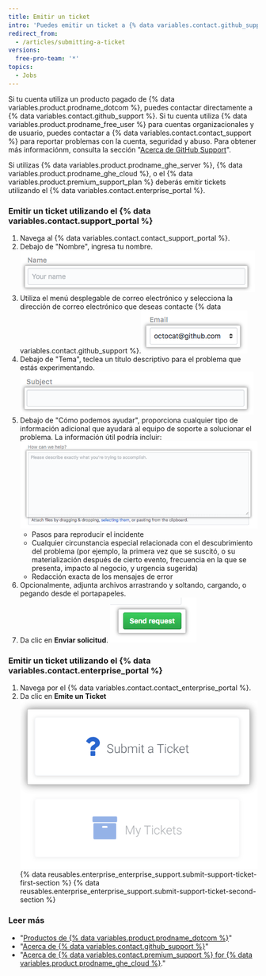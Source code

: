 ```yaml
---
title: Emitir un ticket
intro: 'Puedes emitir un ticket a {% data variables.contact.github_support %} utilizando el portal de soporte.'
redirect_from:
  - /articles/submitting-a-ticket
versions:
  free-pro-team: '*'
topics:
  - Jobs
---
```


Si tu cuenta utiliza un producto pagado de {% data variables.product.prodname_dotcom %}, puedes contactar directamente a {% data variables.contact.github_support %}. Si tu cuenta utiliza {% data variables.product.prodname_free_user %} para cuentas organizacionales y de usuario, puedes contactar a {% data variables.contact.contact_support %} para reportar problemas con la cuenta, seguridad y abuso. Para obtener más informaciónm, consulta la sección "[Acerca de GitHub Support](/github/working-with-github-support/about-github-support)".

Si utilizas {% data variables.product.prodname_ghe_server %}, {% data variables.product.prodname_ghe_cloud %}, o el {% data variables.product.premium_support_plan %} deberás emitir tickets utilizando el {% data variables.contact.enterprise_portal %}.

### Emitir un ticket utilizando el {% data variables.contact.support_portal %}

1. Navega al {% data variables.contact.contact_support_portal %}.
2. Debajo de "Nombre", ingresa tu nombre. ![Campo de nombre](/assets/images/help/support/name-field.png)
3. Utiliza el menú desplegable de correo electrónico y selecciona la dirección de correo electrónico que deseas contacte {% data variables.contact.github_support %}.![Campo de correo electrónico](/assets/images/help/support/email-field.png)
4. Debajo de "Tema", teclea un título descriptivo para el problema que estás experimentando. ![Campo de asuto](/assets/images/help/support/subject-field.png)
5. Debajo de "Cómo podemos ayudar", proporciona cualquier tipo de información adicional que ayudará al equipo de soporte a solucionar el problema. La información útil podría incluir: ![Campo de cómo podemos ayudar](/assets/images/help/support/how-can-we-help-field.png)
    - Pasos para reproducir el incidente
    - Cualquier circunstancia especial relacionada con el descubrimiento del problema (por ejemplo, la primera vez que se suscitó, o su materialización después de cierto evento, frecuencia en la que se presenta, impacto al negocio, y urgencia sugerida)
    - Redacción exacta de los mensajes de error
6. Opcionalmente, adjunta archivos arrastrando y soltando, cargando, o pegando desde el portapapeles.
7. Da clic en **Enviar solicitud**. ![Botón de eenviar solicitud](/assets/images/help/support/send-request-button.png)

### Emitir un ticket utilizando el {% data variables.contact.enterprise_portal %}

1. Navega por el {% data variables.contact.contact_enterprise_portal %}.
5. Da clic en **Emite un Ticket** ![Emite un ticket al equipo de Soporte Empresarial](/assets/images/enterprise/support/submit-ticket-button.png)
{% data reusables.enterprise_enterprise_support.submit-support-ticket-first-section %}
{% data reusables.enterprise_enterprise_support.submit-support-ticket-second-section %}

### Leer más
- "[Productos de {% data variables.product.prodname_dotcom %}](/github/getting-started-with-github/githubs-products)"
- "[Acerca de {% data variables.contact.github_support %}](/articles/about-github-support)"
- "[Acerca de {% data variables.contact.premium_support %} for {% data variables.product.prodname_ghe_cloud %}](/articles/about-github-premium-support-for-github-enterprise-cloud)."
